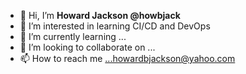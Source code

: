 - 👋 Hi, I’m <B> Howard Jackson @howbjack </B>
- 👀 I’m interested in learning CI/CD and DevOps 
- 🌱 I’m currently learning ...
- 💞️ I’m looking to collaborate on ...
- 📫 How to reach me ...howardbjackson@yahoo.com

<!---
howbjack/howbjack is a ✨ special ✨ repository because its `README.md` (this file) appears on your GitHub profile.
You can click the Preview link to take a look at your changes.
--->

